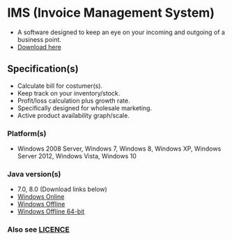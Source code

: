 # IMS (Invoice Management System)
- A software designed to keep an eye on your incoming and outgoing of a business point.
- [Download here](https://github.com/Faizanf33/IMS/archive/v1.0.zip)

## Specification(s)
- Calculate bill for costumer(s).
- Keep track on your inventory/stock.
- Profit/loss calculation plus growth rate.
- Specifically designed for wholesale marketing.
- Active product availability graph/scale.

### Platform(s)
- Windows 2008 Server, Windows 7, Windows 8, Windows XP, Windows Server 2012, Windows Vista, Windows 10 
### Java version(s)
- 7.0, 8.0 (Download links below)
- [Windows Online](https://javadl.oracle.com/webapps/download/AutoDL?BundleId=235724_2787e4a523244c269598db4e85c51e0c)
- [Windows Offline](https://javadl.oracle.com/webapps/download/AutoDL?BundleId=235725_2787e4a523244c269598db4e85c51e0c)
- [Windows Offline 64-bit](https://javadl.oracle.com/webapps/download/AutoDL?BundleId=235727_2787e4a523244c269598db4e85c51e0c)

### Also see [LICENCE](https://raw.githubusercontent.com/Faizanf33/IMS/master/LICENCE?token=Adym7oma6AA8pIXaEzn7UdP21bfp66Uaks5casWXwA%3D%3D)
